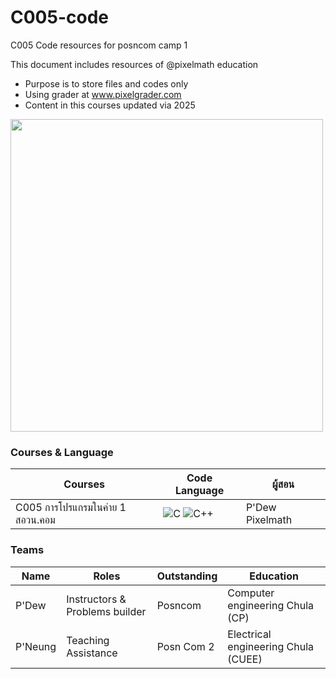 # C005-code
C005 Code resources for posncom camp 1

This document includes resources of @pixelmath education
- Purpose is to store files and codes only
- Using grader at www.pixelgrader.com
- Content in this courses updated via 2025

<img src="https://github.com/user-attachments/assets/1ac78f3b-e5d5-40fa-bbd1-fc39b4fc8822" width="500">

### Courses & Language
| Courses | Code Language | ผู้สอน |
| --- | --- | --- |
| C005 การโปรแกรมในค่าย 1 สอวน.คอม | ![C](https://img.shields.io/badge/C-00599C?style=for-the-badge&logo=c&logoColor=white) ![C++](https://img.shields.io/badge/C++-00599C?style=for-the-badge&logo=c%2B%2B&logoColor=white) | P'Dew Pixelmath |

### Teams
| Name | Roles | Outstanding | Education|
| --- | --- | --- | --- |
| P'Dew | Instructors & Problems builder | Posncom | Computer engineering Chula (CP) |
| P'Neung | Teaching Assistance | Posn Com 2 | Electrical engineering Chula (CUEE) |
